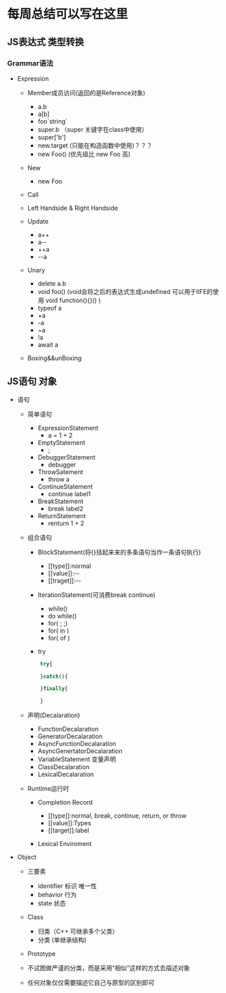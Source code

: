 # 每周总结可以写在这里

## JS表达式 类型转换

### Grammar语法
- Expression

   - Member成员访问(返回的是Reference对象)
      - a.b
      - a[b]
      - foo\`string`
      - super.b （super 关键字在class中使用）
      - super['b']
      - new.target (只能在构造函数中使用)？？？
      - new Foo() (优先级比 new Foo 高)
   - New
       - new Foo

   - Call


   - Left Handside & Right Handside


   - Update
        - a++
        - a--
        - ++a
        - --a

    - Unary
        - delete a.b
        - void foo() (void会将之后的表达式生成undefined 可以用于IIFE的使用 void function(){}() ) 
        - typeof a
        - +a
        - -a
        - ~a
        - !a
        - await a
    
    - Boxing&&unBoxing


## JS语句 对象
- 语句
    - 简单语句
        - ExpressionStatement
            - a = 1 + 2
        - EmptyStatement
            - ;
        - DebuggerStatement
            - debugger
        - ThrowSatement
            - throw a
        - ContinueStatement
            - continue label1
        - BreakStatement
            - break label2
        - ReturnStatement
            - renturn 1 + 2

    - 组合语句
        - BlockStatement(将{}括起来来的多条语句当作一条语句执行)
            - [[type]]:normal
            - [[value]]:--
            - [[traget]]:--

        - IterationStatement(可消费break continue)
            - while()
            - do while()
            - for( ; ;)
            - for( in )
            - for( of )

        - try
        ```js
            try{

            }catch(){

            }finally{

            }

        ```

    - 声明(Decalaration)
        - FunctionDecalaration
        - GeneratorDecalaration
        - AsyncFunctionDecalaration
        - AsyncGenertatorDecalaration
        - VariableStatement 变量声明
        - ClassDecalaration
        - LexicalDecalaration

    - Runtime运行时
        - Completion Record
            - [[type]]:normal, break, continue, return, or throw
            - [[value]]:Types
            - [[target]]:label

        - Lexical Enviroment

- Object
    - 三要素
        - identifier 标识 唯一性
        - behavior 行为
        - state 状态

    - Class
        - 归类（C++ 可继承多个父类）
        - 分类 (单继承结构)

    - Prototype
     - 不试图做严谨的分类，而是采用“相似”这样的方式去描述对象
     - 任何对象仅仅需要描述它自己与原型的区别即可